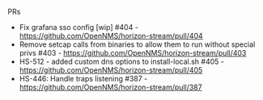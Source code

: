 PRs
* Fix grafana sso config [wip] #404 - https://github.com/OpenNMS/horizon-stream/pull/404
* Remove setcap calls from binaries to allow them to run without special privs #403 - https://github.com/OpenNMS/horizon-stream/pull/403
* HS-512 - added custom dns options to install-local.sh #405 - https://github.com/OpenNMS/horizon-stream/pull/405
* HS-446: Handle traps listening #387 - https://github.com/OpenNMS/horizon-stream/pull/387
